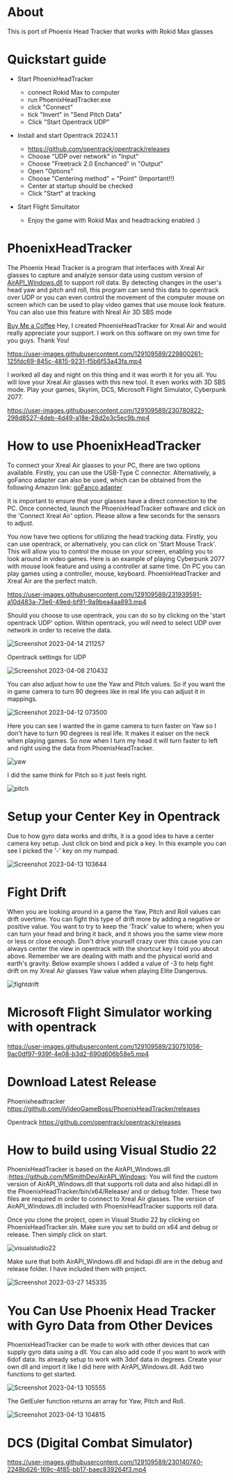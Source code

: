 # About
This is port of Phoenix Head Tracker that works with Rokid Max glasses

# Quickstart guide
- Start PhoenixHeadTracker
  * connect Rokid Max to computer
  * run PhoenixHeadTracker.exe
  * click "Connect"
  * tick "Invert" in "Send Pitch Data"
  * Click "Start Opentrack UDP"
- Install and start Opentrack 2024.1.1
  * https://github.com/opentrack/opentrack/releases
  * Choose "UDP over network" in "Input"
  * Choose "Freetrack 2.0 Enchanced" in "Output"
  * Open "Options" 
  * Choose "Centering method" = "Point" (Important!!)
  * Center at startup should be checked
  * Click "Start" at tracking
    
- Start Flight Simultator
  * Enjoy the game with Rokid Max and headtracking enabled :)

# PhoenixHeadTracker
The Phoenix Head Tracker is a program that interfaces with Xreal Air glasses to capture and analyze sensor data using custom version of [AirAPI_Windows.dll](https://github.com/MSmithDev/AirAPI_Windows) to support roll data. By detecting changes in the user's head yaw and pitch and roll, this program can send this data to opentrack over UDP or you can even control the movement of the computer mouse on screen which can be used to play video games that use mouse look feature. You can also use this feature with Nreal Air 3D SBS mode

[Buy Me a Coffee](https://www.buymeacoffee.com/ivideogameboss) Hey, I created PhoenixHeadTracker for Xreal Air and would really appreciate your support. I work on this software on my own time for you guys. Thank You!

https://user-images.githubusercontent.com/129109589/229800261-125fdc69-845c-4815-9231-f5b6f53a43fa.mp4

I worked all day and night on this thing and it was worth it for you all. You will love your Xreal Air glasses with this new tool. It even works with 3D SBS mode. Play your games, Skyrim, DCS, Microsoft Flight Simulator, Cyberpunk 2077.

https://user-images.githubusercontent.com/129109589/230780822-298d8527-4deb-4d49-a18e-28d2e3c5ec9b.mp4

# How to use PhoenixHeadTracker
To connect your Xreal Air glasses to your PC, there are two options available. Firstly, you can use the USB-Type C connector. Alternatively, a goFanco adapter can also be used, which can be obtained from the following Amazon link: [goFanco adapter](https://www.amazon.com/gp/product/B08Y5PBWLQ/ref=ppx_yo_dt_b_asin_title_o03_s00?ie=UTF8&psc=1)

It is important to ensure that your glasses have a direct connection to the PC. Once connected, launch the PhoenixHeadTracker software and click on the 'Connect Xreal Air' option. Please allow a few seconds for the sensors to adjust.


You now have two options for utilizing the head tracking data. Firstly, you can use opentrack, or alternatively, you can click on 'Start Mouse Track'. This will allow you to control the mouse on your screen, enabling you to look around in video games. Here is an example of playing Cyberpunk 2077 with mouse look feature and using a controller at same time. On PC you can play games using a controller, mouse, keyboard. PhoenixHeadTracker and Xreal Air are the perfect match.

https://user-images.githubusercontent.com/129109589/231939591-a10d483a-73e6-49ed-bf91-9a9bea4aa893.mp4

Should you choose to use opentrack, you can do so by clicking on the 'start opentrack UDP' option. Within opentrack, you will need to select UDP over network in order to receive the data.

![Screenshot 2023-04-14 211257](https://user-images.githubusercontent.com/129109589/232178275-0cf625e5-ec33-4693-a267-54263bb61514.png)

Opentrack settings for UDP

![Screenshot 2023-04-08 210432](https://user-images.githubusercontent.com/129109589/230751023-7cad672a-8384-430a-80d7-90aa4ea986ce.png)

You can also adjust how to use the Yaw and Pitch values. So if you want the in game camera to turn 90 degrees like in real life you can adjust it in mappings.

![Screenshot 2023-04-12 073500](https://user-images.githubusercontent.com/129109589/231459880-3880c7c7-425a-4139-8880-e4882242ed39.png)

Here you can see I wanted the in game camera to turn faster on Yaw so I don't have to turn 90 degrees is real life. It makes it eaiser on the neck when playing games. So now when I turn my head it will turn faster to left and right using the data from PhoenixHeadTracker.

![yaw](https://user-images.githubusercontent.com/129109589/231812388-13638e1f-8a0d-4ab1-92d3-9df32284643e.png)

I did the same think for Pitch so it just feels right.

![pitch](https://user-images.githubusercontent.com/129109589/231812662-f7456c5b-ff64-4778-b579-c5f7ca037648.png)


# Setup your Center Key in Opentrack

Due to how gyro data works and drifts, it is a good idea to have a center camera key setup. Just click on bind and pick a key. In this example you can see I picked the '-' key on my numpad.

![Screenshot 2023-04-13 103644](https://user-images.githubusercontent.com/129109589/231813488-767b9d61-0373-4315-b4c1-ae6a2a4d24f9.png)


# Fight Drift

When you are looking around in a game the Yaw, Pitch and Roll values can drift overtime. You can fight this type of drift more by adding a negative or positive value. You want to try to keep the ‘Track’ value to where; when you can turn your head and bring it back, and it shows you the same view more or less or close enough. Don't drive yourself crazy over this cause you can always center the view in opentrack with the shortcut key I told you about above. Remember we are dealing with math and the physical world and earth's gravity. Below example shows I added a value of -3 to help fight drift on my Xreal Air glasses Yaw value when playing Elite Dangerous.

![fightdrift](https://github.com/iVideoGameBoss/PhoenixHeadTracker/assets/129109589/dbd6ff27-c79a-43ec-984f-d59dbe586da4)



# Microsoft Flight Simulator working with opentrack

https://user-images.githubusercontent.com/129109589/230751056-9ac0df97-939f-4e08-b3d2-690d606b58e5.mp4


# Download Latest Release

Phoenixheadtracker https://github.com/iVideoGameBoss/PhoenixHeadTracker/releases

Opentrack https://github.com/opentrack/opentrack/releases

# How to build using Visual Studio 22
PhoenixHeadTracker is based on the AirAPI_Windows.dll :https://github.com/MSmithDev/AirAPI_Windows: You will find the custom version of AirAPI_Windows.dll that supports roll data and also hidapi.dll in the PhoenixHeadTracker/bin/x64/Release/ and or debug folder. These two files are required in order to connect to Xreal Air glasses. The version of AirAPI_Windows.dll included with PhoenixHeadTracker supports roll data. 


Once you clone the project, open in Visual Studio 22 by clicking on PhoenixHeadTracker.sln. Make sure you set to build on x64 and debug or release. Then simply click on start.

![visualstudio22](https://user-images.githubusercontent.com/129109589/228050319-965458a1-af36-466a-8aa7-c45364bc91dd.png)


Make sure that both AirAPI_Windows.dll and hidapi.dll are in the debug and release folder. I have included them with project.

![Screenshot 2023-03-27 145335](https://user-images.githubusercontent.com/129109589/228051761-b6afc531-5881-4ea3-b935-c2c07860951e.png)

# You Can Use Phoenix Head Tracker with Gyro Data from Other Devices 

PhoenixHeadTracker can be made to work with other devices that can supply gyro data using a dll. You can also add code if you want to work with 6dof data. Its already setup to work with 3dof data in degrees. Create your own dll and import it like I did here with AirAPI_Windows.dll. Add two functions to get started. 

![Screenshot 2023-04-13 105555](https://user-images.githubusercontent.com/129109589/231817088-a0858efd-4658-409c-86d4-4a896ee8b6a9.png)

The GetEuler function returns an array for Yaw, Pitch and Roll. 

![Screenshot 2023-04-13 104815](https://user-images.githubusercontent.com/129109589/231816062-8c449833-fc7f-4a5b-9395-3fad939c88ea.png)



# DCS (Digital Combat Simulator)


https://user-images.githubusercontent.com/129109589/230140740-2248b626-169c-4f85-bb17-baec839264f3.mp4
